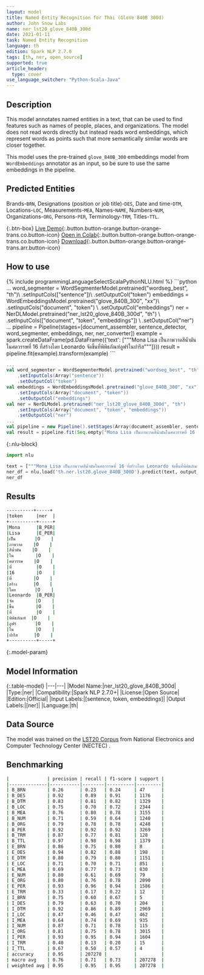 ```yaml
---
layout: model
title: Named Entity Recognition for Thai (GloVe 840B 300d)
author: John Snow Labs
name: ner_lst20_glove_840B_300d
date: 2021-01-11
task: Named Entity Recognition
language: th
edition: Spark NLP 2.7.0
tags: [th, ner, open_source]
supported: true
article_header:
  type: cover
use_language_switcher: "Python-Scala-Java"
---
```


## Description

This model annotates named entities in a text, that can be used to find features such as names of people, places, and organizations. The model does not read words directly but instead reads word embeddings, which represent words as points such that more semantically similar words are closer together.

This model uses the pre-trained `glove_840B_300` embeddings model from `WordEmbeddings` annotator as an input, so be sure to use the same embeddings in the pipeline.

## Predicted Entities

Brands-`BRN`, Designations (position or job title)-`DES`, Date and time-`DTM`, Locations-`LOC`, Measurements-`MEA`, Names-`NAME`, Numbers-`NUM`, Organizations-`ORG`, Persons-`PER`, Terminology-`TRM`, Titles-`TTL`.

{:.btn-box}
[Live Demo](https://demo.johnsnowlabs.com/public/NER_EN/){:.button.button-orange.button-orange-trans.co.button-icon}
[Open in Colab](https://colab.research.google.com/github/JohnSnowLabs/spark-nlp-workshop/blob/master/tutorials/streamlit_notebooks/NER.ipynb){:.button.button-orange.button-orange-trans.co.button-icon}
[Download](https://s3.amazonaws.com/auxdata.johnsnowlabs.com/public/models/ner_lst20_glove_840B_300d_th_2.7.0_2.4_1610360616038.zip){:.button.button-orange.button-orange-trans.arr.button-icon}

## How to use

<div class="tabs-box" markdown="1">
{% include programmingLanguageSelectScalaPythonNLU.html %}
```python
...
word_segmenter = WordSegmenterModel.pretrained("wordseg_best", "th")\
    .setInputCols(["sentence"])\
    .setOutputCol("token")
embeddings = WordEmbeddingsModel.pretrained("glove_840B_300", "xx")\
    .setInputCols("document", "token") \
    .setOutputCol("embeddings")
ner = NerDLModel.pretrained("ner_lst20_glove_840B_300d", "th") \
    .setInputCols(["document", "token", "embeddings"]) \
    .setOutputCol("ner")
...
pipeline = Pipeline(stages=[document_assembler, sentence_detector, word_segmenter, embeddings, ner, ner_converter])
example = spark.createDataFrame(pd.DataFrame({'text': ["""Mona Lisa เป็นภาพวาดสีน้ำมันในศตวรรษที่ 16 ที่สร้างโดย Leonardo จัดขึ้นที่พิพิธภัณฑ์ลูฟร์ในปารีส"""]}))
result = pipeline.fit(example).transform(example)
```

```scala
...
val word_segmenter = WordSegmenterModel.pretrained("wordseg_best", "th")
    .setInputCols(Array("sentence"))
    .setOutputCol("token")
val embeddings = WordEmbeddingsModel.pretrained("glove_840B_300", "xx")
    .setInputCols(Array("document", "token"))
    .setOutputCol("embeddings")
val ner = NerDLModel.pretrained("ner_lst20_glove_840B_300d", "th")
    .setInputCols(Array("document", "token", "embeddings"))
    .setOutputCol("ner")
...
val pipeline = new Pipeline().setStages(Array(document_assembler, sentence_detector, word_segmenter, embeddings, ner, ner_converter))
val result = pipeline.fit(Seq.empty["Mona Lisa เป็นภาพวาดสีน้ำมันในศตวรรษที่ 16 ที่สร้างโดย Leonardo จัดขึ้นที่พิพิธภัณฑ์ลูฟร์ในปารีส"].toDS.toDF("text")).transform(data)
```

{:.nlu-block}
```python
import nlu

text = ["""Mona Lisa เป็นภาพวาดสีน้ำมันในศตวรรษที่ 16 ที่สร้างโดย Leonardo จัดขึ้นที่พิพิธภัณฑ์ลูฟร์ในปารีส"""]
ner_df = nlu.load('th.ner.lst20.glove_840B_300D').predict(text, output_level='token')
ner_df
```

</div>

## Results

```bash
----------+-----+
|token     |ner  |
+----------+-----+
|Mona      |B_PER|
|Lisa      |E_PER|
|เป็น       |O    |
|ภาพวาด    |O    |
|สีน้ำมัน    |O    |
|ใน        |O    |
|ศตวรรษ    |O    |
|ที่         |O    |
|16        |O    |
|ที่        |O    |
|สร้าง      |O    |
|โดย       |O    |
|Leonardo  |B_PER|
|จัด        |O    |
|ขึ้น        |O    |
|ที่         |O    |
|พิพิธภัณฑ์  |O    |
|ลูฟร์       |O    |
|ใน        |O    |
|ปารีส      |O    |
+----------+-----+
```

{:.model-param}
## Model Information

{:.table-model}
|---|---|
|Model Name:|ner_lst20_glove_840B_300d|
|Type:|ner|
|Compatibility:|Spark NLP 2.7.0+|
|License:|Open Source|
|Edition:|Official|
|Input Labels:|[sentence, token, embeddings]|
|Output Labels:|[ner]|
|Language:|th|

## Data Source

The model was trained on the [LST20 Corpus](https://aiat.or.th/lst20-corpus/) from National Electronics and Computer Technology Center (NECTEC) .

## Benchmarking

```bash
|              | precision | recall | f1-score | support |
|--------------|-----------|--------|----------|---------|
| B_BRN        | 0.26      | 0.23   | 0.24     | 47      |
| B_DES        | 0.92      | 0.89   | 0.91     | 1176    |
| B_DTM        | 0.83      | 0.81   | 0.82     | 1329    |
| B_LOC        | 0.75      | 0.70   | 0.72     | 2344    |
| B_MEA        | 0.76      | 0.80   | 0.78     | 3155    |
| B_NUM        | 0.71      | 0.59   | 0.64     | 1240    |
| B_ORG        | 0.79      | 0.78   | 0.78     | 4248    |
| B_PER        | 0.92      | 0.92   | 0.92     | 3269    |
| B_TRM        | 0.87      | 0.77   | 0.81     | 128     |
| B_TTL        | 0.97      | 0.98   | 0.98     | 1379    |
| E_BRN        | 0.86      | 0.75   | 0.80     | 8       |
| E_DES        | 0.94      | 0.82   | 0.88     | 198     |
| E_DTM        | 0.80      | 0.79   | 0.80     | 1151    |
| E_LOC        | 0.71      | 0.70   | 0.71     | 851     |
| E_MEA        | 0.69      | 0.77   | 0.73     | 830     |
| E_NUM        | 0.80      | 0.61   | 0.69     | 79      |
| E_ORG        | 0.80      | 0.76   | 0.78     | 2090    |
| E_PER        | 0.93      | 0.96   | 0.94     | 1586    |
| E_TRM        | 0.33      | 0.17   | 0.22     | 12      |
| I_BRN        | 0.75      | 0.60   | 0.67     | 5       |
| I_DES        | 0.79      | 0.63   | 0.70     | 204     |
| I_DTM        | 0.92      | 0.86   | 0.89     | 2969    |
| I_LOC        | 0.47      | 0.46   | 0.47     | 462     |
| I_MEA        | 0.64      | 0.74   | 0.69     | 935     |
| I_NUM        | 0.87      | 0.71   | 0.78     | 115     |
| I_ORG        | 0.81      | 0.75   | 0.78     | 3015    |
| I_PER        | 0.93      | 0.95   | 0.94     | 1604    |
| I_TRM        | 0.40      | 0.13   | 0.20     | 15      |
| I_TTL        | 0.67      | 0.50   | 0.57     | 4       |
| accuracy     | 0.95      | 207278 |          |         |
| macro avg    | 0.76      | 0.71   | 0.73     | 207278  |
| weighted avg | 0.95      | 0.95   | 0.95     | 207278  |
```
